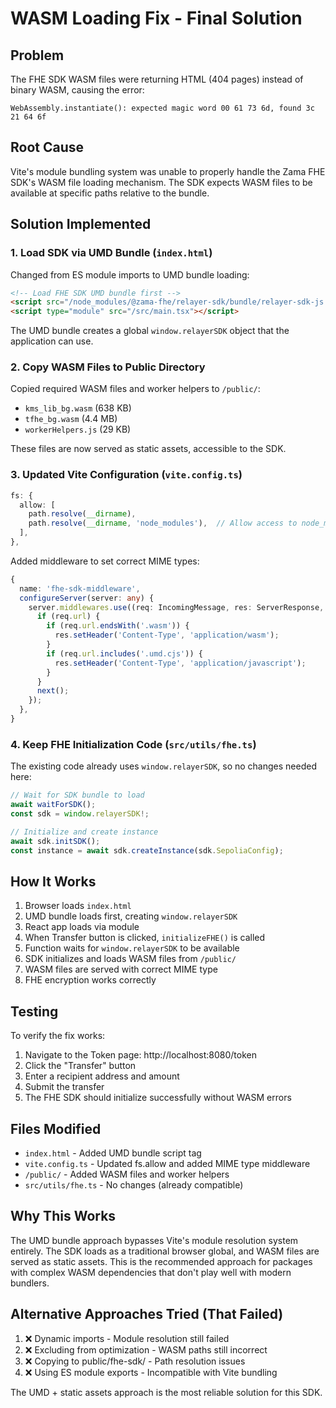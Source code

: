 # WASM Loading Fix - Final Solution

## Problem
The FHE SDK WASM files were returning HTML (404 pages) instead of binary WASM, causing the error:
```
WebAssembly.instantiate(): expected magic word 00 61 73 6d, found 3c 21 64 6f
```

## Root Cause
Vite's module bundling system was unable to properly handle the Zama FHE SDK's WASM file loading mechanism. The SDK expects WASM files to be available at specific paths relative to the bundle.

## Solution Implemented

### 1. Load SDK via UMD Bundle (`index.html`)
Changed from ES module imports to UMD bundle loading:

```html
<!-- Load FHE SDK UMD bundle first -->
<script src="/node_modules/@zama-fhe/relayer-sdk/bundle/relayer-sdk-js.umd.cjs"></script>
<script type="module" src="/src/main.tsx"></script>
```

The UMD bundle creates a global `window.relayerSDK` object that the application can use.

### 2. Copy WASM Files to Public Directory
Copied required WASM files and worker helpers to `/public/`:
- `kms_lib_bg.wasm` (638 KB)
- `tfhe_bg.wasm` (4.4 MB)
- `workerHelpers.js` (29 KB)

These files are now served as static assets, accessible to the SDK.

### 3. Updated Vite Configuration (`vite.config.ts`)
```typescript
fs: {
  allow: [
    path.resolve(__dirname),
    path.resolve(__dirname, 'node_modules'),  // Allow access to node_modules
  ],
},
```

Added middleware to set correct MIME types:
```typescript
{
  name: 'fhe-sdk-middleware',
  configureServer(server: any) {
    server.middlewares.use((req: IncomingMessage, res: ServerResponse, next: () => void) => {
      if (req.url) {
        if (req.url.endsWith('.wasm')) {
          res.setHeader('Content-Type', 'application/wasm');
        }
        if (req.url.includes('.umd.cjs')) {
          res.setHeader('Content-Type', 'application/javascript');
        }
      }
      next();
    });
  },
}
```

### 4. Keep FHE Initialization Code (`src/utils/fhe.ts`)
The existing code already uses `window.relayerSDK`, so no changes needed here:

```typescript
// Wait for SDK bundle to load
await waitForSDK();
const sdk = window.relayerSDK!;

// Initialize and create instance
await sdk.initSDK();
const instance = await sdk.createInstance(sdk.SepoliaConfig);
```

## How It Works

1. Browser loads `index.html`
2. UMD bundle loads first, creating `window.relayerSDK`
3. React app loads via module
4. When Transfer button is clicked, `initializeFHE()` is called
5. Function waits for `window.relayerSDK` to be available
6. SDK initializes and loads WASM files from `/public/`
7. WASM files are served with correct MIME type
8. FHE encryption works correctly

## Testing

To verify the fix works:

1. Navigate to the Token page: http://localhost:8080/token
2. Click the "Transfer" button
3. Enter a recipient address and amount
4. Submit the transfer
5. The FHE SDK should initialize successfully without WASM errors

## Files Modified

- `index.html` - Added UMD bundle script tag
- `vite.config.ts` - Updated fs.allow and added MIME type middleware
- `/public/` - Added WASM files and worker helpers
- `src/utils/fhe.ts` - No changes (already compatible)

## Why This Works

The UMD bundle approach bypasses Vite's module resolution system entirely. The SDK loads as a traditional browser global, and WASM files are served as static assets. This is the recommended approach for packages with complex WASM dependencies that don't play well with modern bundlers.

## Alternative Approaches Tried (That Failed)

1. ❌ Dynamic imports - Module resolution still failed
2. ❌ Excluding from optimization - WASM paths still incorrect
3. ❌ Copying to public/fhe-sdk/ - Path resolution issues
4. ❌ Using ES module exports - Incompatible with Vite bundling

The UMD + static assets approach is the most reliable solution for this SDK.
